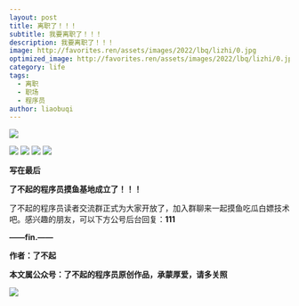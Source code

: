 ```yaml
---
layout: post
title: 离职了！！！
subtitle: 我要离职了！！！
description: 我要离职了！！！
image: http://favorites.ren/assets/images/2022/lbq/lizhi/0.jpg
optimized_image: http://favorites.ren/assets/images/2022/lbq/lizhi/0.jpg
category: life
tags:
  - 离职
  - 职场
  - 程序员
author: liaobuqi
---
```

![](http://favorites.ren/assets/images/2021/cartoon/bianbie/640.jpeg)


![](http://favorites.ren/assets/images/2022/lbq/lizhi/640.jpeg)
![](http://favorites.ren/assets/images/2022/lbq/lizhi/640-1.jpeg)
![](http://favorites.ren/assets/images/2022/lbq/lizhi/640-2.jpeg)
![](http://favorites.ren/assets/images/2022/lbq/lizhi/640-3.jpeg)

**写在最后**

**了不起的程序员摸鱼基地成立了！！！**

了不起的程序员读者交流群正式为大家开放了，加入群聊来一起摸鱼吃瓜白嫖技术吧。感兴趣的朋友，可以下方公号后台回复：**111**

**——fin.——**

**作者：了不起**

**本文属公众号：了不起的程序员原创作品，承蒙厚爱，请多关照**

![](http://favorites.ren/assets/images/2021/lbq/tuodan/640.gif)